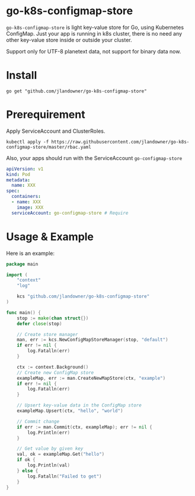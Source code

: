 # go-k8s-configmap-store

`go-k8s-configmap-store` is light key-value store for Go, using Kubernetes ConfigMap.
Just your app is running in k8s cluster, there is no need any other key-value store inside or outside your cluster.

Support only for UTF-8 planetext data, not support for binary data now.

# Install

```shell
go get "github.com/jlandowner/go-k8s-configmap-store"
```

# Prerequirement

Apply ServiceAccount and ClusterRoles.

```shell
kubectl apply -f https://raw.githubusercontent.com/jlandowner/go-k8s-configmap-store/master/rbac.yaml
```

Also, your apps should run with the ServiceAccount `go-configmap-store`

```yaml
apiVersion: v1
kind: Pod
metadata:
  name: XXX
spec:
  containers:
  - name: XXX
    image: XXX
  serviceAccount: go-configmap-store # Require
```

# Usage & Example

Here is an example: 

```go
package main

import (
	"context"
	"log"

	kcs "github.com/jlandowner/go-k8s-configmap-store"
)

func main() {
	stop := make(chan struct{})
	defer close(stop)

	// Create store manager
	man, err := kcs.NewConfigMapStoreManager(stop, "default")
	if err != nil {
		log.Fatalln(err)
	}

	ctx := context.Background()
	// Create new ConfigMap store
	exampleMap, err := man.CreateNewMapStore(ctx, "example")
	if err != nil {
		log.Fatalln(err)
	}

	// Upsert key-value data in the ConfigMap store
	exampleMap.Upsert(ctx, "hello", "world")

	// Commit change
	if err := man.Commit(ctx, exampleMap); err != nil {
		log.Println(err)
	}

	// Get value by given key
	val, ok = exampleMap.Get("hello")
	if ok {
		log.Println(val)
	} else {
		log.Fatalln("Failed to get")
	}
}
```

